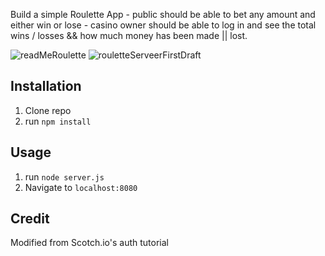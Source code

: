 Build a simple Roulette App - public should be able to bet any amount and either win or lose - casino owner should be able to log in and see the total wins / losses && how much money has been made || lost.


![readMeRoulette](https://user-images.githubusercontent.com/78241661/113390206-42fd3a00-935f-11eb-896b-89aece4addb8.jpg)
![rouletteServeerFirstDraft](https://user-images.githubusercontent.com/78241661/113390309-74760580-935f-11eb-90c2-c61a80b845de.jpg)

## Installation

1. Clone repo
2. run `npm install`

## Usage

1. run `node server.js`
2. Navigate to `localhost:8080`

## Credit

Modified from Scotch.io's auth tutorial
